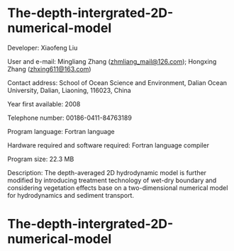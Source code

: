 # The-depth-intergrated-2D-numerical-model
Developer: Xiaofeng Liu  

User and e-mail: Mingliang Zhang (zhmliang_mail@126.com); Hongxing Zhang (zhxing611@163.com)

Contact address: School of Ocean Science and Environment, Dalian Ocean University, Dalian, Liaoning, 116023, China

Year first available: 2008

Telephone number: 00186-0411-84763189

Program language: Fortran language

Hardware required and software required: Fortran language compiler

Program size: 22.3 MB

Description: The depth-averaged 2D hydrodynamic model is further modified by introducing treatment technology of wet-dry boundary and considering vegetation effects base on a two-dimensional numerical model for hydrodynamics and sediment transport. 

# The-depth-intergrated-2D-numerical-model
